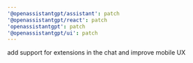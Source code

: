 ```yaml
---
'@openassistantgpt/assistant': patch
'@openassistantgpt/react': patch
'openassistantgpt': patch
'@openassistantgpt/ui': patch
---
```


add support for extensions in the chat and improve mobile UX
